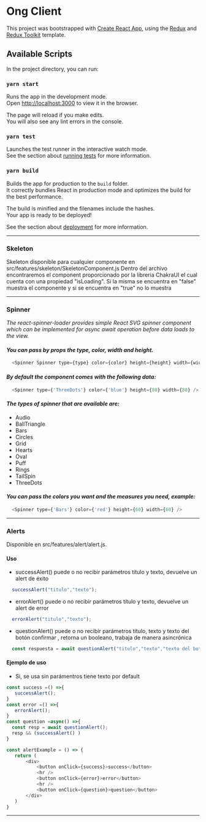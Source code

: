 # Ong Client

This project was bootstrapped with [Create React App](https://github.com/facebook/create-react-app), using the [Redux](https://redux.js.org/) and [Redux Toolkit](https://redux-toolkit.js.org/) template.

## Available Scripts

In the project directory, you can run:

### `yarn start`

Runs the app in the development mode.<br />
Open [http://localhost:3000](http://localhost:3000) to view it in the browser.

The page will reload if you make edits.<br />
You will also see any lint errors in the console.

### `yarn test`

Launches the test runner in the interactive watch mode.<br />
See the section about [running tests](https://facebook.github.io/create-react-app/docs/running-tests) for more information.

### `yarn build`

Builds the app for production to the `build` folder.<br />
It correctly bundles React in production mode and optimizes the build for the best performance.

The build is minified and the filenames include the hashes.<br />
Your app is ready to be deployed!

See the section about [deployment](https://facebook.github.io/create-react-app/docs/deployment) for more information.

---

### Skeleton

Skeleton disponible para cualquier componente en src/features/skeleton/SkeletonComponent.js
Dentro del archivo encontraremos el component <Skeleton /> proporcionado por la libreria ChakraUI el cual cuenta con una propiedad "isLoading". Si la misma se encuentra en "false" muestra el componente y si se encuentra en "true" no lo muestra

---

### Spinner

_The react-spinner-loader provides simple React SVG spinner component which can be implemented for async await operation before data loads to the view._

#### _You can pass by props the type, color, width and height._

```js
  <Spinner Spinner type={type} color={color} height={height} width={width} />
```

#### _By default the component comes with the following data:_

```js
  <Spinner type={'ThreeDots'} color={'blue'} height={80} width={80} />
```

#### _The types of spinner that are available are:_

* Audio
* BallTriangle
* Bars
* Circles
* Grid
* Hearts
* Oval
* Puff
* Rings
* TailSpin
* ThreeDots

#### _You can pass the colors you want and the measures you need, example:_

```js
  <Spinner type={'Bars'} color={'red'} height={60} width={60} />
```
---

### Alerts

Disponible en src/features/alert/alert.js.

#### Uso

* successAlert() puede o no recibir parámetros título y texto, devuelve un alert de éxito
```js
  successAlert("titulo","texto");
```
* errorAlert() puede o no recibir parámetros título y texto, devuelve un alert de error
```js
  errorAlert("titulo","texto");
```
* questionAlert() puede o no recibir parámetros título, texto y texto del botón confirmar , retorna un booleano, trabaja de manera asincrónica
```js
  const respuesta = await questionAlert("titulo","texto","texto del boton confirmar");
```
#### Ejemplo de uso
* Si, se usa sin parámentros tiene texto por default

 ```js
const success =() =>{
    successAlert();
}
const error =() =>{
    errorAlert();
}
const question =async() =>{
   const resp = await questionAlert();
   resp && (successAlert() )
}

const alertExample = () => {
    return (
        <div>
            <button onClick={success}>success</button>
            <hr />
            <button onClick={error}>error</button>
            <hr />
            <button onClick={question}>question</button>
        </div>
    )
}

```
---